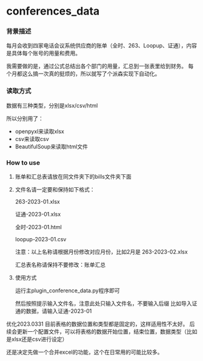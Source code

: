 # conferences_data

### 背景描述

每月会收到四家电话会议系统供应商的账单（全时、263、Loopup、证通），内容是具体每个账号的用量和费用。

我需要做的是，通过公式总结出各个部门的用量，汇总到一张表里给到财务。
每个月都这么搞一次真的挺烦的，所以就写了个派森实现下自动化。

### 读取方式
数据有三种类型，分别是xlsx/csv/html

所以分别用了：
- openpyxl来读取xlsx
- csv来读取csv
- BeautifulSoup来读取html文件


### How to use
1. 账单和汇总表请放在同文件夹下的bills文件夹下面
2. 文件名请一定要和保持如下格式：
    
    263-2023-01.xlsx

    证通-2023-01.xlsx

    全时-2023-01.html

    loopup-2023-01.csv

    注意：以上名称请根据月份修改对应月份，比如2月是 263-2023-02.xlsx
    
    汇总表名称请保持不要修改：账单汇总
    
3. 使用方式
    
    运行主plugin_conference_data.py程序即可

    然后按照提示输入文件名，注意此处只输入文件名，不要输入后缀
    比如导入证通的数据，请输入证通-2023-01


优化2023.0331
目前表格的数据位置和类型都是固定的，这样适用性不太好。
后续会更新一个配置文件，可以将表格的数据开始位置，结束位置，数据类型（比如是xlsx还是csv进行设定）

还是决定先做一个合并excel的功能，这个在日常用的可能比较多。